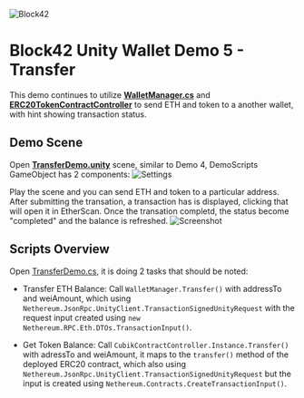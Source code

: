 ![Block42](http://assets.block42.world/images/icons/block42_logo_200.png)

# Block42 Unity Wallet Demo 5 - Transfer
This demo continues to utilize [**WalletManager.cs**](../../Scripts/WalletManager.cs) and [**ERC20TokenContractController**](../../Scripts/Contracts/ERC20TokenContractController.cs) to send ETH and token to a another wallet, with hint showing transaction status.

## Demo Scene
Open [**TransferDemo.unity**](TransferDemo.unity) scene, similar to Demo 4, DemoScripts GameObject has 2 components:
![Settings](/Documents/Demo-05-Transfer/01_demo_scripts.png)

Play the scene and you can send ETH and token to a particular address. After submitting the transation, a transaction has is displayed, clicking that will open it in EtherScan. Once the transation completd, the status become "completed" and the balance is refreshed.
![Screenshot](/Documents/Demo-05-Transfer/02_screenshot.png)

## Scripts Overview
Open [TransferDemo.cs](TransferDemo.cs), it is doing 2 tasks that should be noted:

- Transfer ETH Balance: Call `WalletManager.Transfer()` with addressTo and weiAmount, which using `Nethereum.JsonRpc.UnityClient.TransactionSignedUnityRequest` with the request input created using `new Nethereum.RPC.Eth.DTOs.TransactionInput()`.

- Get Token Balance: Call `CubikContractController.Instance.Transfer()` with adressTo and weiAmount, it maps to the `transfer()` method of the deployed ERC20 contract, which also using `Nethereum.JsonRpc.UnityClient.TransactionSignedUnityRequest` but the input is created using `Nethereum.Contracts.CreateTransactionInput()`.